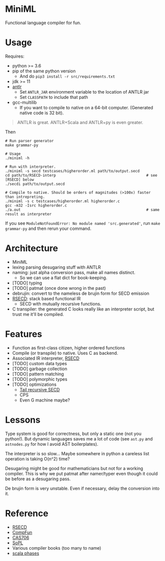 # MiniML
Functional language compiler for fun.

# Usage
Requires:
* python >= 3.6
* pip of the same python version
  - And do `pip3 install -r src/requirements.txt`
* jdk >= 11
* [antlr](antlr.org)
  - Set `ANTLR_JAR` environment variable to the location of ANTLR jar
  - Set `CLASSPATH` to include that path
* gcc-multilib
  - If you want to compile to native on a 64-bit computer. (Generated native code is 32 bit).

> ANTLR is great. ANTLR+Scala and ANTLR+py is even greater.

Then
```
# Run parser generator
make grammar-py

# Usage
./miniml -h

# Run with interpreter.
./miniml -s secd testcases/higherorder.ml path/to/output.secd
cd path/to/RSECD-interp                                         # see [RSECD] below
./secdi path/to/output.secd

# Compile to native. Should be orders of magnitudes (>100x) faster than intrepreting.
./miniml -s c testcases/higherorder.ml higherorder.c
gcc -m32 -Isrc higherorder.c
./a.out                                                         # same result as interpreter
```

If you see `ModuleNotFoundError: No module named 'src.generated'`, run `make grammar-py` and then rerun your command.

# Architecture
* MiniML
* lexing parsing desugaring stuff with ANTLR
* naming: just alpha conversion pass, make all names distinct.
  - So we can use a flat dict for book-keeping.
* [TODO] typing
* [TODO] patmat (once done wrong in the past)
* debrujin: convert to the nameless de brujin form for SECD emission
* [RSECD](https://github.com/Hoblovski/RSECD-interp): stack based functional IR
  - SECD with mutually recursive functions.
* C transpiler: the generated C looks really like an interpreter script, but trust me it'll be compiled.

# Features
* Function as first-class citizen, higher ordered functions
* Compile (or transpile) to native. Uses C as backend.
* Associated IR interpreter, [RSECD](https://github.com/Hoblovski/RSECD-interp)
* [TODO] custom data types
* [TODO] garbage collection
* [TODO] pattern matching
* [TODO] polymorphic types
* [TODO] optimizations
  - [Tail recursive SECD](https://www.cs.utexas.edu/users/boyer/ftp/nqthm/trsecd/trsecd.html)
  - CPS
  - Even G machine maybe?

# Lessons
Type system is good for correctness, but only a static one (not you python!).
But dynamic languages saves me a lot of code (see `ast.py` and `astnodes.py` for how I avoid AST boilerplates).

The interpreter is so slow... Maybe somewhere in python a careless list operation is taking O(n^2) time?

Desugaring might be good for mathematicians but not for a working compiler.
This is why we put patmat after namer/typer even though it could be before as a desugaring pass.

De brujin form is very unstable. Even if necessary, delay the conversion into it.

# Reference
* [RSECD](https://github.com/Hoblovski/RSECD-interp)
* [CompFun](http://www.cse.chalmers.se/edu/year/2011/course/CompFun/)
* [CAS706](https://www.cas.mcmaster.ca/~carette/CAS706/2005/Compiling%20Functional%20Programming%20Languages.pdf)
* [SoPL](https://xavierleroy.org/talks/compilation-agay.pdf)
* Various compiler books (too many to name)
* [scala phases](https://typelevel.org/scala/docs/phases.html)
